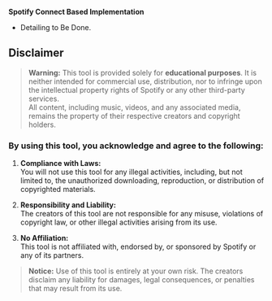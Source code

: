 **Spotify Connect Based Implementation**
- Detailing to Be Done.


## Disclaimer

> **Warning:** This tool is provided solely for **educational purposes**. It is neither intended for commercial use, distribution, nor to infringe upon the intellectual property rights of Spotify or any other third-party services.  
> All content, including music, videos, and any associated media, remains the property of their respective creators and copyright holders.

### By using this tool, you acknowledge and agree to the following:

1. **Compliance with Laws:**  
   You will not use this tool for any illegal activities, including, but not limited to, the unauthorized downloading, reproduction, or distribution of copyrighted materials.

2. **Responsibility and Liability:**  
   The creators of this tool are not responsible for any misuse, violations of copyright law, or other illegal activities arising from its use.

3. **No Affiliation:**  
   This tool is not affiliated with, endorsed by, or sponsored by Spotify or any of its partners.  

> **Notice:** Use of this tool is entirely at your own risk. The creators disclaim any liability for damages, legal consequences, or penalties that may result from its use.  
